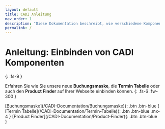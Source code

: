 ```yaml
---
layout: default
title: CADI Anleitung
nav_order: 1
description: "Diese Dokumentation beschreibt, wie verschiedene Komponenten auf der Ihrer Website eingebunden  werden können. Hier finden Sie Schritt-für-Schritt-Anleitungen und Beispiele für die Einbindung und Einrichtung von Komponenten (Buchungsmaske, Termintabelle und Product Finder)."
permalink: /
---
```


# Anleitung: Einbinden von CADI Komponenten
{: .fs-9 }

Erfahren Sie wie Sie unsere neue **Buchungsmaske**, die **Termin Tabelle** oder auch den **Product Finder** auf Ihrer Webseite einbinden können.
{: .fs-6 .fw-300 }

<span class="fs-4 d-flex flex-justify-around mt-5">
[Buchungsmaske](/CADI-Documentation/Buchungsmaske){: .btn .btn-blue }
[Termin Tabelle](/CADI-Documentation/Termin-Tabelle){: .btn .btn-blue .mx-4 }
[Product Finder](/CADI-Documentation/Product-Finder){: .btn .btn-blue }
</span>